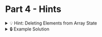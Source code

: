 # Part 4 - Hints

<details>
<summary>💡 Hint: Deleting Elements from Array State</summary>

Remember how to delete elements from a complex state:

```js
  const [state, setState] = useState([...])

  function handleDeleteItem(id) {
    const modifiedState = state.filter(item => item.id !== id)

    setState(modifiedState)
  }
```

</details>

<details>
<summary>🔒 Example Solution </summary>
Only check this solution after giving this part a good try!

[🔗 Part 4 Example Solution](https://github.com/wd-bootcamp/theme-creator-example-solution/tree/part-4)

</details>
